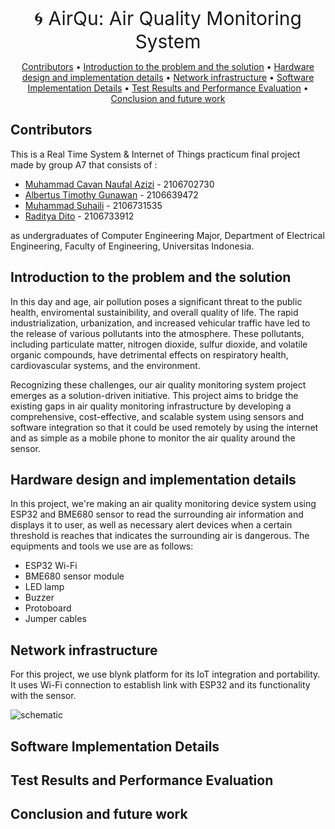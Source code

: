 <p align="center">
  <p1 style="font-size: 30px"> 🌀 AirQu: Air Quality Monitoring System</p1>
</p>

<p align ="center">
  <a href="#contributors">Contributors</a> •
  <a href="#introduction">Introduction to the problem and the solution</a> •
  <a href="#hardware-design-and-implementation-details">Hardware design and implementation details</a> • 
  <a href="#network-infrastucture">Network infrastructure</a> •
  <a href="#software-implementation-details">Software Implementation Details</a> •
  <a href="#test-results-and-performance-evaluation">Test Results and Performance Evaluation</a> •
  <a href="#conclusion-and-future-work">Conclusion and future work</a>
</p>

## Contributors
This is a Real Time System & Internet of Things practicum final project made by group A7 that consists of :

- [Muhammad Cavan Naufal Azizi](https://github.com/CavanNaufal) - 2106702730
- [Albertus Timothy Gunawan](https://github.com/albertustimothyy) - 2106639472
- [Muhammad Suhaili](https://github.com/aleeein) - 2106731535
- [Raditya Dito](https://github.com/RadityaDito) - 2106733912

as undergraduates of Computer Engineering Major, Department of Electrical Engineering, Faculty of Engineering, Universitas Indonesia.
<!-- This project implements ESP32 with BME680 sensor to monitor indoor air quality using BSEC Library and Blynk platform. Here, BME680 is used to measure temperature, humidity, Indoor Air Quality (IAQ), and CO2 percentage in the room and display them on the Blynk platform. If there are parameters that exceed the threshold where it can be identified that the air in the room is bad, the program will turn on the alarm (buzzer) and a red light bulb then send an email notification to the user indicating that the air quality around the vicinity of the AirQu is poor. -->

## Introduction to the problem and the solution
In this day and age, air pollution poses a significant threat to the public health, enviromental sustainibility, and overall quality of life. The rapid industrialization, urbanization, and increased vehicular traffic have led to the release of various pollutants into the atmosphere. These pollutants, including particulate matter, nitrogen dioxide, sulfur dioxide, and volatile organic compounds, have detrimental effects on respiratory health, cardiovascular systems, and the environment. 

Recognizing these challenges, our air quality monitoring system project emerges as a solution-driven initiative. This project aims to bridge the existing gaps in air quality monitoring infrastructure by developing a comprehensive, cost-effective, and scalable system using sensors and software integration so that it could be used remotely by using the internet  and as simple as a mobile phone to monitor the air quality around the sensor.

## Hardware design and implementation details
In this project, we're making an air quality monitoring device system using ESP32 and BME680 sensor to read the surrounding air information and displays it to user, as well as necessary alert devices when a certain threshold is reaches that indicates the surrounding air is dangerous. The equipments and tools we use are as follows:

- ESP32 Wi-Fi
- BME680 sensor module
- LED lamp
- Buzzer
- Protoboard
- Jumper cables

## Network infrastructure
For this project, we use blynk platform for its IoT integration and portability. It uses Wi-Fi connection to establish link with ESP32 and its functionality with the sensor. 

![schematic](https://github.com/CavanNaufal/IoT_Project_A7/assets/88538229/8006b424-9318-4905-a2bc-b4911c6c46ff)


## Software Implementation Details


## Test Results and Performance Evaluation


## Conclusion and future work
